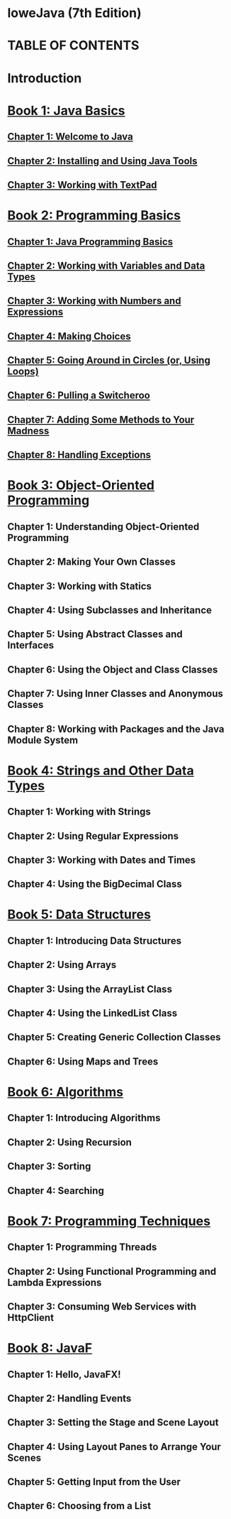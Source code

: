 # loweJava (7th Edition)

# TABLE OF CONTENTS

# Introduction 

# [Book 1: Java Basics](./book1/README.md) 

## [Chapter 1: Welcome to Java](./book1/ch1/README.md)
## [Chapter 2: Installing and Using Java Tools](./book1/ch2/README.md)
## [Chapter 3: Working with TextPad](./book1/ch3/README.md)

# [Book 2: Programming Basics](./book2/README.md) 

## [Chapter 1: Java Programming Basics](./book2/ch1/README.md)
## [Chapter 2: Working with Variables and Data Types](./book2/ch2/README.md)
## [Chapter 3: Working with Numbers and Expressions](./book2/ch3/README.md)
## [Chapter 4: Making Choices ](./book2/ch4/README.md)
## [Chapter 5: Going Around in Circles (or, Using Loops)](./book2/ch5/README.md)
## [Chapter 6: Pulling a Switcheroo](./book2/ch6/README.md)
## [Chapter 7: Adding Some Methods to Your Madness](./book2/ch7/README.md)
## [Chapter 8: Handling Exceptions](./book2/ch8/README.md)

# [Book 3: Object-Oriented Programming](./book3/README.md)

## Chapter 1: Understanding Object-Oriented Programming 
## Chapter 2: Making Your Own Classes 
## Chapter 3: Working with Statics 
## Chapter 4: Using Subclasses and Inheritance 
## Chapter 5: Using Abstract Classes and Interfaces 
## Chapter 6: Using the Object and Class Classes 
## Chapter 7: Using Inner Classes and Anonymous Classes 
## Chapter 8: Working with Packages and the Java Module System 

# [Book 4: Strings and Other Data Types](./book4/README.md)

## Chapter 1: Working with Strings 
## Chapter 2: Using Regular Expressions 
## Chapter 3: Working with Dates and Times 
## Chapter 4: Using the BigDecimal Class 

# [Book 5: Data Structures](./book5/README.md)

## Chapter 1: Introducing Data Structures 
## Chapter 2: Using Arrays 
## Chapter 3: Using the ArrayList Class 
## Chapter 4: Using the LinkedList Class 
## Chapter 5: Creating Generic Collection Classes 
## Chapter 6: Using Maps and Trees 

# [Book 6: Algorithms](./book6/README.md)

## Chapter 1: Introducing Algorithms 
## Chapter 2: Using Recursion 
## Chapter 3: Sorting 
## Chapter 4: Searching 

# [Book 7: Programming Techniques](./book7/README.md)

## Chapter 1: Programming Threads 
## Chapter 2: Using Functional Programming and Lambda Expressions 
## Chapter 3: Consuming Web Services with HttpClient 

# [Book 8: JavaF](./book8/README.md)

## Chapter 1: Hello, JavaFX! 
## Chapter 2: Handling Events 
## Chapter 3: Setting the Stage and Scene Layout 
## Chapter 4: Using Layout Panes to Arrange Your Scenes 
## Chapter 5: Getting Input from the User 
## Chapter 6: Choosing from a List 



[downloads]: https://www.wiley.com/en-us/Java+All+in+One+For+Dummies,+7th+Edition-p-9781119986645